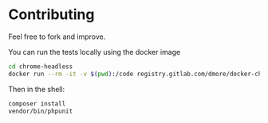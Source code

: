 Contributing
============

Feel free to fork and improve.

You can run the tests locally using the docker image

```bash
cd chrome-headless
docker run --rm -it -v $(pwd):/code registry.gitlab.com/dmore/docker-chrome-headless bash
```

Then in the shell:

```bash
composer install
vendor/bin/phpunit
```
